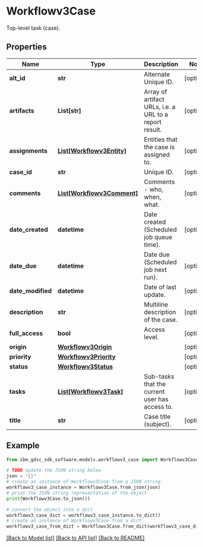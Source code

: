 # Workflowv3Case

Top-level task (case).

## Properties

Name | Type | Description | Notes
------------ | ------------- | ------------- | -------------
**alt_id** | **str** | Alternate Unique ID. | [optional] 
**artifacts** | **List[str]** | Array of artifact URLs, i.e. a URL to a report result. | [optional] 
**assignments** | [**List[Workflowv3Entity]**](Workflowv3Entity.md) | Entities that the case is assigned to. | [optional] 
**case_id** | **str** | Unique ID. | [optional] 
**comments** | [**List[Workflowv3Comment]**](Workflowv3Comment.md) | Comments - who, when, what. | [optional] 
**date_created** | **datetime** | Date created (Scheduled job queue time). | [optional] 
**date_due** | **datetime** | Date due (Scheduled job next run). | [optional] 
**date_modified** | **datetime** | Date of last update. | [optional] 
**description** | **str** | Multiline description of the case. | [optional] 
**full_access** | **bool** | Access level. | [optional] 
**origin** | [**Workflowv3Origin**](Workflowv3Origin.md) |  | [optional] 
**priority** | [**Workflowv3Priority**](Workflowv3Priority.md) |  | [optional] 
**status** | [**Workflowv3Status**](Workflowv3Status.md) |  | [optional] 
**tasks** | [**List[Workflowv3Task]**](Workflowv3Task.md) | Sub-tasks that the current user has access to. | [optional] 
**title** | **str** | Case title (subject). | [optional] 

## Example

```python
from ibm_gdsc_sdk_software.models.workflowv3_case import Workflowv3Case

# TODO update the JSON string below
json = "{}"
# create an instance of Workflowv3Case from a JSON string
workflowv3_case_instance = Workflowv3Case.from_json(json)
# print the JSON string representation of the object
print(Workflowv3Case.to_json())

# convert the object into a dict
workflowv3_case_dict = workflowv3_case_instance.to_dict()
# create an instance of Workflowv3Case from a dict
workflowv3_case_from_dict = Workflowv3Case.from_dict(workflowv3_case_dict)
```
[[Back to Model list]](../README.md#documentation-for-models) [[Back to API list]](../README.md#documentation-for-api-endpoints) [[Back to README]](../README.md)


